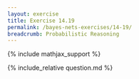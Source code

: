 ```yaml
---
layout: exercise
title: Exercise 14.19
permalink: /bayes-nets-exercises/14-19/
breadcrumb: Probabilistic Reasoning
---
```


{% include mathjax_support %}

<div><i class="arrow-up loader" data-chapter="bayes-nets-exercises" data-exercise="ex_19" data-rating="0"></i></div>
{% include_relative question.md %}
